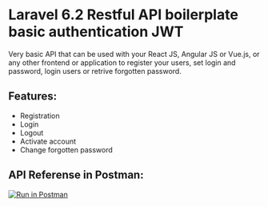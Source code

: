 <h1>Laravel 6.2 Restful API boilerplate basic authentication JWT</h1>

<p>Very basic API that can be used with your React JS, Angular JS or Vue.js, or any other frontend or application to register your users, set login and password, login users or retrive forgotten password.<p>
    
<h2>Features:</h2>

<ul>
    <li>Registration</li>
    <li>Login</li>
    <li>Logout</li>
    <li>Activate account</li>
    <li>Change forgotten password</li>
</ul>

<h2>API Referense in Postman:</h2>

[![Run in Postman](https://run.pstmn.io/button.svg)](https://app.getpostman.com/run-collection/99ad22ec24058509534c)
